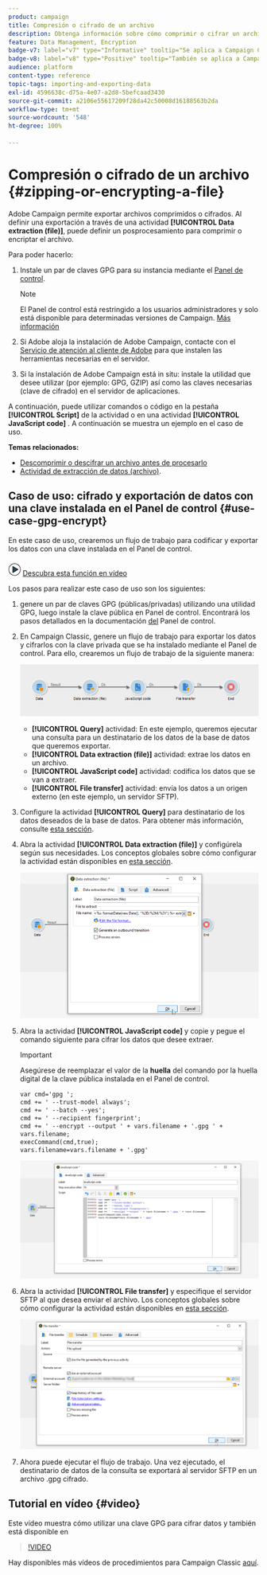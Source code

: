 ```yaml
---
product: campaign
title: Compresión o cifrado de un archivo
description: Obtenga información sobre cómo comprimir o cifrar un archivo en Campaign antes de procesarlo
feature: Data Management, Encryption
badge-v7: label="v7" type="Informative" tooltip="Se aplica a Campaign Classic v7"
badge-v8: label="v8" type="Positive" tooltip="También se aplica a Campaign v8"
audience: platform
content-type: reference
topic-tags: importing-and-exporting-data
exl-id: 4596638c-d75a-4e07-a2d8-5befcaad3430
source-git-commit: a2106e55617209f28da42c50008d16188563b2da
workflow-type: tm+mt
source-wordcount: '548'
ht-degree: 100%

---
```


# Compresión o cifrado de un archivo {#zipping-or-encrypting-a-file}



Adobe Campaign permite exportar archivos comprimidos o cifrados. Al definir una exportación a través de una actividad **[!UICONTROL Data extraction (file)]**, puede definir un posprocesamiento para comprimir o encriptar el archivo.

Para poder hacerlo:

1. Instale un par de claves GPG para su instancia mediante el [Panel de control](https://experienceleague.adobe.com/docs/control-panel/using/instances-settings/gpg-keys-management.html?lang=es#encrypting-data).

   >[!NOTE]
   >
   >El Panel de control está restringido a los usuarios administradores y solo está disponible para determinadas versiones de Campaign. [Más información](https://experienceleague.adobe.com/docs/control-panel/using/discover-control-panel/key-features.html?lang=es)
   >

1. Si Adobe aloja la instalación de Adobe Campaign, contacte con el [Servicio de atención al cliente de Adobe](https://helpx.adobe.com/es/enterprise/admin-guide.html/enterprise/using/support-for-experience-cloud.ug.html) para que instalen las herramientas necesarias en el servidor.
1. Si la instalación de Adobe Campaign está in situ: instale la utilidad que desee utilizar (por ejemplo: GPG, GZIP) así como las claves necesarias (clave de cifrado) en el servidor de aplicaciones.

A continuación, puede utilizar comandos o código en la pestaña **[!UICONTROL Script]** de la actividad o en una actividad **[!UICONTROL JavaScript code]** . A continuación se muestra un ejemplo en el caso de uso.

**Temas relacionados:**

* [Descomprimir o descifrar un archivo antes de procesarlo](../../platform/using/unzip-decrypt.md)
* [Actividad de extracción de datos (archivo)](../../workflow/using/extraction--file-.md).

## Caso de uso: cifrado y exportación de datos con una clave instalada en el Panel de control {#use-case-gpg-encrypt}

En este caso de uso, crearemos un flujo de trabajo para codificar y exportar los datos con una clave instalada en el Panel de control.

![](assets/do-not-localize/how-to-video.png) [Descubra esta función en vídeo](#video)

Los pasos para realizar este caso de uso son los siguientes:

1. genere un par de claves GPG (públicas/privadas) utilizando una utilidad GPG, luego instale la clave pública en Panel de control. Encontrará los pasos detallados en la documentación [del](https://experienceleague.adobe.com/docs/control-panel/using/instances-settings/gpg-keys-management.html?lang=es#encrypting-data) Panel de control.

1. En Campaign Classic, genere un flujo de trabajo para exportar los datos y cifrarlos con la clave privada que se ha instalado mediante el Panel de control. Para ello, crearemos un flujo de trabajo de la siguiente manera:

   ![](assets/gpg-workflow-encrypt.png)

   * **[!UICONTROL Query]** actividad: En este ejemplo, queremos ejecutar una consulta para un destinatario de los datos de la base de datos que queremos exportar.
   * **[!UICONTROL Data extraction (file)]** actividad: extrae los datos en un archivo.
   * **[!UICONTROL JavaScript code]** actividad: codifica los datos que se van a extraer.
   * **[!UICONTROL File transfer]** actividad: envía los datos a un origen externo (en este ejemplo, un servidor SFTP).

1. Configure la actividad **[!UICONTROL Query]** para destinatario de los datos deseados de la base de datos. Para obtener más información, consulte [esta sección](../../workflow/using/query.md).

1. Abra la actividad **[!UICONTROL Data extraction (file)]** y configúrela según sus necesidades. Los conceptos globales sobre cómo configurar la actividad están disponibles en [esta sección](../../workflow/using/extraction--file-.md).

   ![](assets/gpg-data-extraction.png)

1. Abra la actividad **[!UICONTROL JavaScript code]** y copie y pegue el comando siguiente para cifrar los datos que desee extraer.

   >[!IMPORTANT]
   >
   >Asegúrese de reemplazar el valor de la **huella** del comando por la huella digital de la clave pública instalada en el Panel de control.

   ```
   var cmd='gpg ';
   cmd += ' --trust-model always';
   cmd += ' --batch --yes';
   cmd += ' --recipient fingerprint';
   cmd += ' --encrypt --output ' + vars.filename + '.gpg ' + vars.filename;
   execCommand(cmd,true);
   vars.filename=vars.filename + '.gpg'
   ```

   ![](assets/gpg-script.png)

1. Abra la actividad **[!UICONTROL File transfer]** y especifique el servidor SFTP al que desea enviar el archivo. Los conceptos globales sobre cómo configurar la actividad están disponibles en [esta sección](../../workflow/using/file-transfer.md).

   ![](assets/gpg-file-transfer.png)

1. Ahora puede ejecutar el flujo de trabajo. Una vez ejecutado, el destinatario de datos de la consulta se exportará al servidor SFTP en un archivo .gpg cifrado.

## Tutorial en vídeo {#video}

Este vídeo muestra cómo utilizar una clave GPG para cifrar datos y también está disponible en

>[!VIDEO](https://video.tv.adobe.com/v/36399?quality=12)

Hay disponibles más vídeos de procedimientos para Campaign Classic [aquí](https://experienceleague.adobe.com/docs/campaign-classic-learn/tutorials/overview.html?lang=es).

